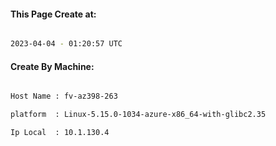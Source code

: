 
   
#### This Page Create at:

```bash

2023-04-04 - 01:20:57 UTC

```

#### Create By Machine:

```bash

Host Name : fv-az398-263

platform  : Linux-5.15.0-1034-azure-x86_64-with-glibc2.35

Ip Local  : 10.1.130.4

```

